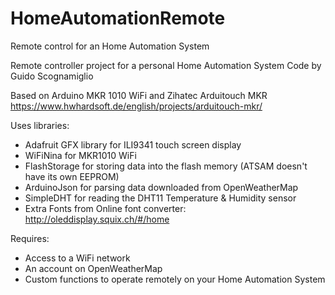 # HomeAutomationRemote
Remote control for an Home Automation System


Remote controller project for a personal Home Automation System
Code by Guido Scognamiglio

Based on Arduino MKR 1010 WiFi and Zihatec Arduitouch MKR
https://www.hwhardsoft.de/english/projects/arduitouch-mkr/

Uses libraries:
- Adafruit GFX library for ILI9341 touch screen display
- WiFiNina for MKR1010 WiFi
- FlashStorage for storing data into the flash memory (ATSAM doesn't have its own EEPROM)
- ArduinoJson for parsing data downloaded from OpenWeatherMap
- SimpleDHT for reading the DHT11 Temperature & Humidity sensor
- Extra Fonts from Online font converter: http://oleddisplay.squix.ch/#/home

Requires:
- Access to a WiFi network
- An account on OpenWeatherMap
- Custom functions to operate remotely on your Home Automation System
